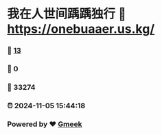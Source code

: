 # 我在人世间踽踽独行 :link: https://onebuaaer.us.kg/ 
### :page_facing_up: [13](https://onebuaaer.us.kg//tag.html) 
### :speech_balloon: 0 
### :hibiscus: 33274 
### :alarm_clock: 2024-11-05 15:44:18 
### Powered by :heart: [Gmeek](https://github.com/Meekdai/Gmeek)

